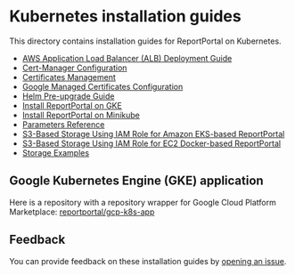 # Kubernetes installation guides

This directory contains installation guides for ReportPortal on Kubernetes.

- [AWS Application Load Balancer (ALB) Deployment Guide](alb-deployment-guide.md)
- [Cert-Manager Configuration](cert-manager-config.md)
- [Certificates Management](certificates-management.md)
- [Google Managed Certificates Configuration](gcp-managed-cert-config.md)
- [Helm Pre-upgrade Guide](helm-pre-upgrade.md)
- [Install ReportPortal on GKE](gke-install.md)
- [Install ReportPortal on Minikube](minikube-install.md)
- [Parameters Reference](parameters-reference.md)
- [S3-Based Storage Using IAM Role for Amazon EKS-based ReportPortal](s3-storage-eks.md)
- [S3-Based Storage Using IAM Role for EC2 Docker-based ReportPortal](s3-storage-ec2-docker.md)
- [Storage Examples](storage-examples.md)

## Google Kubernetes Engine (GKE) application

Here is a repository with a repository wrapper for Google Cloud Platform Marketplace:
[reportportal/gcp-k8s-app](https://github.com/reportportal/gcp-k8s-app)

## Feedback

You can provide feedback on these installation guides by
[opening an issue](https://github.com/reportportal/kubernetes/issues/new/choose).

